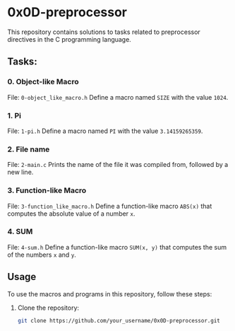 # 0x0D-preprocessor

This repository contains solutions to tasks related to preprocessor directives in the C programming language.

## Tasks:

### 0. Object-like Macro
File: `0-object_like_macro.h`
Define a macro named `SIZE` with the value `1024`.

### 1. Pi
File: `1-pi.h`
Define a macro named `PI` with the value `3.14159265359`.

### 2. File name
File: `2-main.c`
Prints the name of the file it was compiled from, followed by a new line.

### 3. Function-like Macro
File: `3-function_like_macro.h`
Define a function-like macro `ABS(x)` that computes the absolute value of a number `x`.

### 4. SUM
File: `4-sum.h`
Define a function-like macro `SUM(x, y)` that computes the sum of the numbers `x` and `y`.

## Usage
To use the macros and programs in this repository, follow these steps:

1. Clone the repository:
   ```bash
   git clone https://github.com/your_username/0x0D-preprocessor.git

